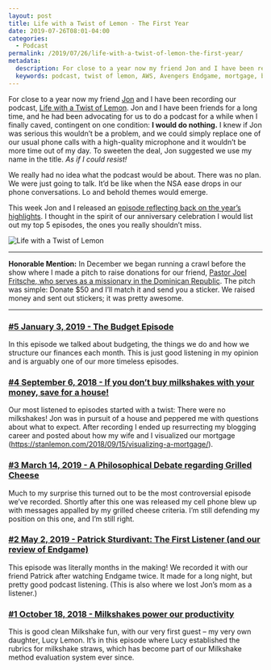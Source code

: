 ```yaml
---
layout: post
title: Life with a Twist of Lemon - The First Year
date: 2019-07-26T08:01-04:00
categories:
  - Podcast
permalink: /2019/07/26/life-with-a-twist-of-lemon-the-first-year/
metadata:
  description: For close to a year now my friend Jon and I have been recording our podcast, Life with a Twist of Lemon.
  keywords: podcast, twist of lemon, AWS, Avengers Endgame, mortgage, budgeting
---
```


For close to a year now my friend [Jon](http://jonkohlmeier.net) and I have been recording our podcast, [Life with a Twist of Lemon](https://twistoflemonpod.com). Jon and I have been friends for a long time, and he had been advocating for us to do a podcast for a while when I finally caved, contingent on one condition: **I would do nothing.** I knew if Jon was serious this wouldn’t be a problem, and we could simply replace one of our usual phone calls with a high-quality microphone and it wouldn’t be more time out of my day. To sweeten the deal, Jon suggested we use my name in the title. *As if I could resist!*

<!-- excerpt -->

We really had no idea what the podcast would be about. There was no plan. We were just going to talk. It’d be like when the NSA ease drops in our phone conversations. Lo and behold themes would emerge.

This week Jon and I released an [episode reflecting back on the year’s highlights](https://twistoflemonpod.com/one-year-with-a-twist-of-lemon/). I thought in the spirit of our anniversary celebration I would list out my top 5 episodes, the ones you really shouldn’t miss.

<img src="{{site.url}}/assets/life-with-a-twist-of-lemon.jpg" srcset="/assets/life-with-a-twist-of-lemon.jpg, /assets/life-with-a-twist-of-lemon@2x.jpg 2x" alt="Life with a Twist of Lemon" class="post-img" />

--------

**Honorable Mention:** In December we began running a crawl before the show where I made a pitch to raise donations for our friend, [Pastor Joel Fritsche, who serves as a missionary in the Dominican Republic](https://www.lcms.org/Fritsche). The pitch was simple: Donate $50 and I’ll match it and send you a sticker. We raised money and sent out stickers; it was pretty awesome.

--------

### [#5 January 3, 2019 - The Budget Episode](https://twistoflemonpod.com/episode-25-the-budget-episode/)
In this episode we talked about budgeting, the things we do and how we structure our finances each month. This is just good listening in my opinion and is arguably one of our more timeless episodes.

### [#4 September 6, 2018 - If you don’t buy milkshakes with your money, save for a house!](https://twistoflemonpod.com/episode-8-if-you-dont-buy-milkshakes-with-your-money-save-for-a-house/)
Our most listened to episodes started with a twist:  There were no milkshakes!  Jon was in pursuit of a house and peppered me with questions about what to expect.  After recording I ended up resurrecting my blogging career and posted about how my wife and I visualized our mortgage (https://stanlemon.com/2018/09/15/visualizing-a-mortgage/).

### [#3 March 14, 2019 - A Philosophical Debate regarding Grilled Cheese](https://twistoflemonpod.com/a-philisophical-debate-regarding-grilled-cheese/)
Much to my surprise this turned out to be the most controversial episode we’ve recorded. Shortly after this one was released my cell phone blew up with messages appalled by my grilled cheese criteria. I’m still defending my position on this one, and I’m still right.

### [#2 May 2, 2019 - Patrick Sturdivant: The First Listener (and our review of Endgame)](https://twistoflemonpod.com/patrick-sturdivant-the-first-listener-and-our-review-of-endgame/)
This episode was literally months in the making! We recorded it with our friend Patrick after watching Endgame twice. It made for a long night, but pretty good podcast listening. (This is also where we lost Jon’s mom as a listener.)

### [#1 October 18, 2018 - Milkshakes power our productivity](https://twistoflemonpod.com/episode-14-milkshakes-power-our-productivity/)
This is good clean Milkshake fun, with our very first guest – my very own daughter, Lucy Lemon. It’s in this episode where Lucy established the rubrics for milkshake straws, which has become part of our Milkshake method evaluation system ever since.
